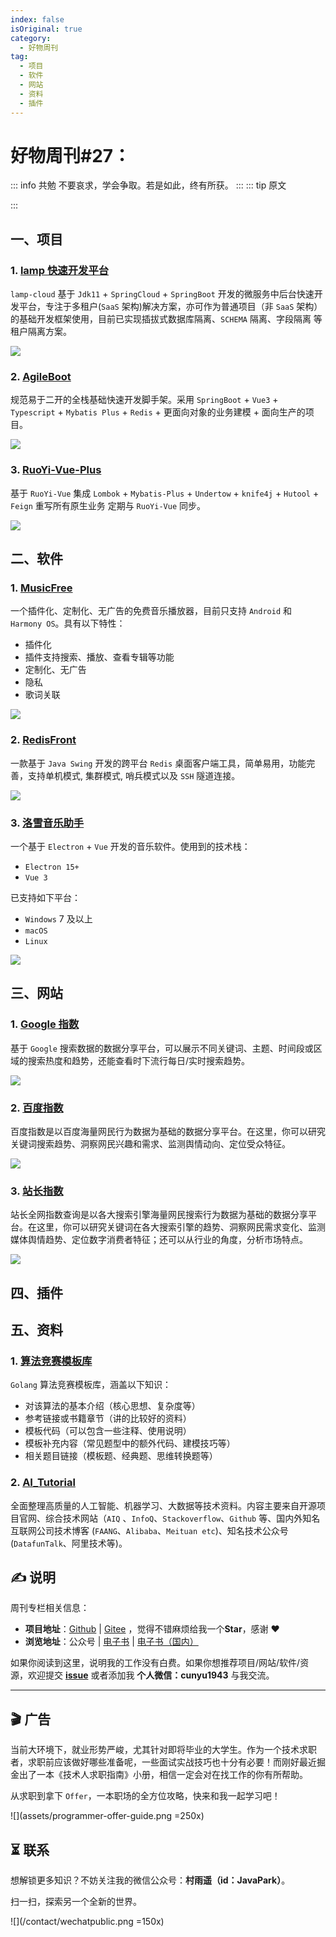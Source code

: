 ```yaml
---
index: false
isOriginal: true
category:
  - 好物周刊
tag:
  - 项目
  - 软件
  - 网站
  - 资料
  - 插件
---
```


# 好物周刊#27：

::: info 共勉
不要哀求，学会争取。若是如此，终有所获。
:::
::: tip 原文

:::

## 一、项目

### 1. [lamp 快速开发平台](https://github.com/dromara/lamp-cloud)

`lamp-cloud` 基于 `Jdk11` + `SpringCloud` + `SpringBoot` 开发的微服务中后台快速开发平台，专注于多租户(`SaaS` 架构)解决方案，亦可作为普通项目（非 `SaaS` 架构）的基础开发框架使用，目前已实现插拔式数据库隔离、`SCHEMA` 隔离、字段隔离 等租户隔离方案。

![](https://jsd.cdn.zzko.cn/gh/cunyu1943/JavaPark@main/src/weekly/2023/assets/1694476767200.webp)

### 2. [AgileBoot](https://github.com/valarchie/AgileBoot-Back-End)

规范易于二开的全栈基础快速开发脚手架。采用 `SpringBoot` + `Vue3` + `Typescript` + `Mybatis Plus` + `Redis` + 更面向对象的业务建模 + 面向生产的项目。

![](https://jsd.cdn.zzko.cn/gh/cunyu1943/JavaPark@main/src/weekly/2023/assets/1694476838686.webp)

### 3. [RuoYi-Vue-Plus](https://github.com/dromara/RuoYi-Vue-Plus)

基于 `RuoYi-Vue` 集成 `Lombok` + `Mybatis-Plus` + `Undertow` + `knife4j` + `Hutool` + `Feign` 重写所有原生业务 定期与 `RuoYi-Vue` 同步。

![](https://jsd.cdn.zzko.cn/gh/cunyu1943/JavaPark@main/src/weekly/2023/assets/1694476808383.webp)

## 二、软件

### 1. [MusicFree](https://github.com/maotoumao/MusicFree)

一个插件化、定制化、无广告的免费音乐播放器，目前只支持 `Android` 和 `Harmony OS`。具有以下特性：

-   插件化
-   插件支持搜索、播放、查看专辑等功能
-   定制化、无广告
-   隐私
-   歌词关联

![](https://jsd.cdn.zzko.cn/gh/cunyu1943/JavaPark@main/src/weekly/2023/assets/1694476868291.webp)

### 2. [RedisFront](https://gitee.com/dromara/redisfront)

一款基于 `Java Swing` 开发的跨平台 `Redis` 桌面客户端工具，简单易用，功能完善，支持单机模式, 集群模式, 哨兵模式以及 `SSH` 隧道连接。

![](https://jsd.cdn.zzko.cn/gh/cunyu1943/JavaPark@main/src/weekly/2023/assets/1694479428453.webp)

### 3. [洛雪音乐助手](https://github.com/lyswhut/lx-music-desktop)

一个基于 `Electron` + `Vue` 开发的音乐软件。使用到的技术栈：

- `Electron 15+`
- `Vue 3`

已支持如下平台：

- `Windows` 7 及以上
- `macOS`
- `Linux`

![](https://jsd.cdn.zzko.cn/gh/cunyu1943/JavaPark@main/src/weekly/2023/assets/1695020246006.webp)

## 三、网站

### 1. [Google 指数](https://trends.google.com/trends/)

基于 `Google` 搜索数据的数据分享平台，可以展示不同关键词、主题、时间段或区域的搜索热度和趋势，还能查看时下流行每日/实时搜索趋势。

![](https://jsd.cdn.zzko.cn/gh/cunyu1943/JavaPark@main/src/weekly/2023/assets/1694045669849.webp)

### 2. [百度指数](https://index.baidu.com/v2/index.html#/)

百度指数是以百度海量网民行为数据为基础的数据分享平台。在这里，你可以研究关键词搜索趋势、洞察网民兴趣和需求、监测舆情动向、定位受众特征。

![](https://jsd.cdn.zzko.cn/gh/cunyu1943/JavaPark@main/src/weekly/2023/assets/1694045709392.webp)

### 3. [站长指数](https://index.chinaz.com/)

站长全网指数查询是以各大搜索引擎海量网民搜索行为数据为基础的数据分享平台。在这里，你可以研究关键词在各大搜索引擎的趋势、洞察网民需求变化、监测媒体舆情趋势、定位数字消费者特征；还可以从行业的角度，分析市场特点。

![](https://jsd.cdn.zzko.cn/gh/cunyu1943/JavaPark@main/src/weekly/2023/assets/1694045739609.webp)

## 四、插件

## 五、资料

### 1. [算法竞赛模板库](https://github.com/EndlessCheng/codeforces-go)

`Golang` 算法竞赛模板库，涵盖以下知识：

-   对该算法的基本介绍（核心思想、复杂度等）
-   参考链接或书籍章节（讲的比较好的资料）
-   模板代码（可以包含一些注释、使用说明）
-   模板补充内容（常见题型中的额外代码、建模技巧等）
-   相关题目链接（模板题、经典题、思维转换题等）

### 2. [AI_Tutorial](https://github.com/cbamls/AI_Tutorial)

全面整理高质量的人工智能、机器学习、大数据等技术资料。内容主要来自开源项目官网、综合技术网站（`AIQ` 、`InfoQ`、`Stackoverflow`、`Github` 等、国内外知名互联网公司技术博客 (`FAANG`、`Alibaba`、`Meituan etc`)、知名技术公众号 (`DatafunTalk`、阿里技术等)。



## ✍️ 说明

周刊专栏相关信息：

- **项目地址**：[Github](https://github.com/cunyu1943/JavaPark/) | [Gitee](https://gitee.com/cunyu1943/JavaPark/) ，觉得不错麻烦给我一个**Star**，感谢 ❤️
- **浏览地址**：公众号 | [电子书](https://cunyu1943.github.io/) | [电子书（国内）](https://cunyu1943.gitee.io/)

如果你阅读到这里，说明我的工作没有白费。如果你想推荐项目/网站/软件/资源，欢迎提交 **[issue](https://github.com/cunyu1943/JavaPark/issues)** 或者添加我 **个人微信：cunyu1943** 与我交流。

---

## 🎬️ 广告
当前大环境下，就业形势严峻，尤其针对即将毕业的大学生。作为一个技术求职者，求职前应该做好哪些准备呢，一些面试实战技巧也十分有必要！而刚好最近掘金出了一本《技术人求职指南》小册，相信一定会对在找工作的你有所帮助。

从求职到拿下 `Offer`，一本职场的全方位攻略，快来和我一起学习吧！

![](assets/programmer-offer-guide.png =250x)

## ⏳ 联系

想解锁更多知识？不妨关注我的微信公众号：**村雨遥（id：JavaPark）**。

扫一扫，探索另一个全新的世界。

![](/contact/wechatpublic.png =150x)

<Share colorful />
